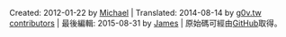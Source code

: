 Created: <span property="http://purl.org/dc/terms/created" datatype="xsd:date">2012-01-22</span> by <a href="http://mhausenblas.info/#i" rel="http://purl.org/dc/terms/creator">Michael</a> &#124; Translated: 2014-08-14 by <a rel="http://purl.org/dc/terms/contributor" href="https://github.com/g0v/5stardata.info/">g0v.tw contributors</a> &#124; 最後編輯: <span property="http://purl.org/dc/terms/modified" datatype="xsd:date">2015-08-31</span> by <a href="http://jayg.me/" rel="http://purl.org/dc/terms/contributor">James</a> &#124; 原始碼可經由<i class="fa fa-github fa-fw"></i>[GitHub](https://github.com/mhausenblas/5stardata.info)取得。
